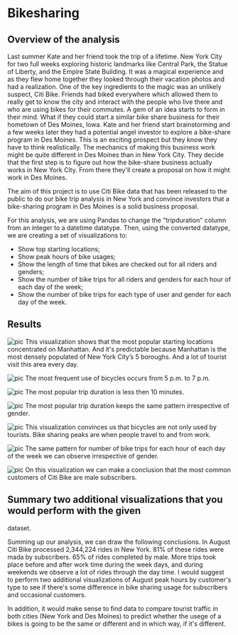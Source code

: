 # Bikesharing

## Overview of the analysis
Last summer Kate and her friend took the trip of a lifetime. New York City for two full weeks exploring historic landmarks
like Central Park, the Statue of Liberty, and the Empire State Building.
It was a magical experience and as they flew home together they looked through their vacation photos and had a realization.
One of the key ingredients to the magic was an unlikely suspect, Citi Bike. Friends had biked everywhere which allowed them
to really get to know the city and interact with the people who live there and who are using bikes for their commutes.
A gem of an idea starts to form in their mind. What if they could start a similar bike share business for their hometown of Des
Moines, Iowa. Kate and her friend start brainstorming and a few weeks later they had a 
potential angel investor to explore a bike-share program in Des Moines. This is an exciting prospect but they know they have to think
realistically. The mechanics of making this business work might be quite different in Des Moines than in New York City. They decide
that the first step is to figure out how the bike-share business actually works in New York City. From there they'll create a
proposal on how it might work in Des Moines. 

The aim of this project is to use Citi Bike data that has been released to the public to do our bike trip analysis  in New York and
convince investors that a bike-sharing program in Des Moines is a solid business proposal.

For this analysis, we are using Pandas to change the "tripduration" column from an integer to a datetime datatype. Then, using the
converted datatype, we are creating a set of visualizations to:  
* Show top starting locations;  
* Show peak hours of bike usages;  
* Show the length of time that bikes are checked out for all riders and genders;  
* Show the number of bike trips for all riders and genders for each hour of each day of the week;  
* Show the number of bike trips for each type of user and gender for each day of the week.  

## Results

![pic](https://github.com/ElenaMasarsky/Bikesharing/blob/main/Resources/Top%20Starting%20Location.png)
This visualization shows that the most popular starting locations concentrated on Manhattan. And it's
predictable because Manhattan is the most densely populated of New York City’s 5 boroughs. And a lot of tourist
visit this area every day.  

![pic](https://github.com/ElenaMasarsky/Bikesharing/blob/main/Resources/August%20Peak%20Hours.png)
The most frequent use of bicycles occurs from 5 p.m. to 7 p.m.  

![pic](https://github.com/ElenaMasarsky/Bikesharing/blob/main/Resources/Check%20out%20times%20for%20users.png)
The most popular trip duration is less then 10 minutes.  

![pic](https://github.com/ElenaMasarsky/Bikesharing/blob/main/Resources/Check%20out%20times%20by%20gender.png)
The most popular trip duration keeps the same pattern irrespective of gender.  

![pic](https://github.com/ElenaMasarsky/Bikesharing/blob/main/Resources/Trips%20by%20Weekday%20for%20Each%20Hour.png)
This visualization convinces us that bicycles are not only used by tourists. Bike sharing peaks are when people travel to and
from work.


![pic](https://github.com/ElenaMasarsky/Bikesharing/blob/main/Resources/Trips%20by%20Gender_Weekday%20per%20Hour.png)
The same pattern for number of bike trips for each hour of each day of the week we can observe irrespective of gender.  

![pic](https://github.com/ElenaMasarsky/Bikesharing/blob/main/Resources/User%20Trips%20by%20Gender%20by%20Weekday.png)
On this visualization we can make a conclusion that the most common customers of Citi Bike are male subscribers.  

## Summary two additional visualizations that you would perform with the given
dataset.

Summing up our analysis, we can draw the following conclusions. In August Citi Bike processed 2,344,224 rides in New York. 81% of
these rides were mada by subscribers. 65% of rides completed by male. More trips took place before and after work time during the
week days, and during weekends we observe a lot of rides through the day time.
I would suggest to perform two additional visualizations of August peak hours by customer's type to see if there's some
difference in bike sharing usage for subscribers and occasional customers.

In addition, it would make sense to find data to compare tourist traffic in both cities (New York and Des Moines) to predict
whether the usege of a bikes is going to be the same or different and in which way, if it's different.
